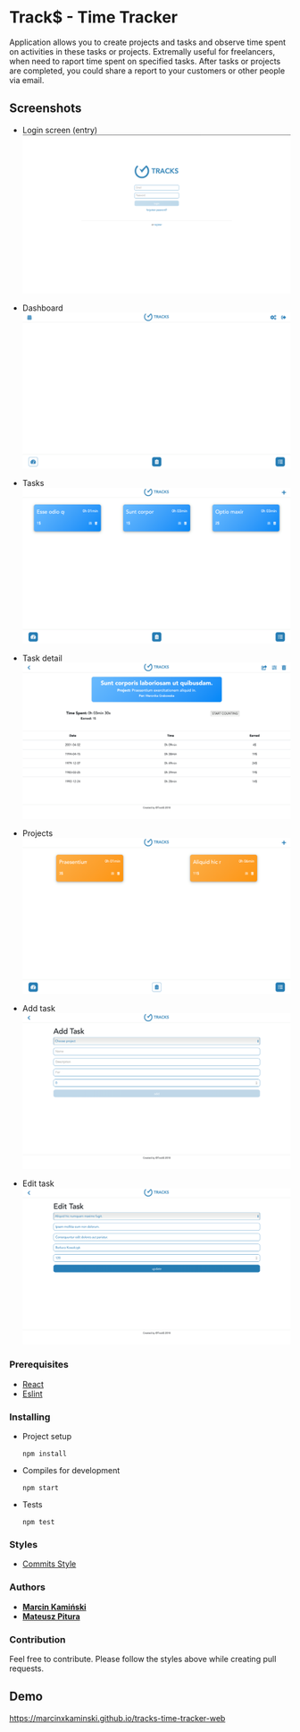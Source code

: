 # Track$ - Time Tracker

Application allows you to create projects and tasks and observe time spent on activities in these tasks or projects. Extremally useful for freelancers, when need to raport time spent on specified tasks. After tasks or projects are completed, you could share a report to your customers or other people via email.

## Screenshots
  - Login screen (entry)
  ![login](https://github.com/marcinxkaminski/tracks-time-tracker-web/blob/v1.0/public/screenshot-0.png?raw=true)
  
  - Dashboard
  ![dashboard](https://github.com/marcinxkaminski/tracks-time-tracker-web/blob/v1.0/public/screenshot-1.png?raw=true)
  
  - Tasks
  ![tasks](https://github.com/marcinxkaminski/tracks-time-tracker-web/blob/v1.0/public/screenshot-2.png?raw=true)
  
  - Task detail
  ![task detail](https://github.com/marcinxkaminski/tracks-time-tracker-web/blob/v1.0/public/screenshot-3.png?raw=true)
  
  - Projects
  ![projects](https://github.com/marcinxkaminski/tracks-time-tracker-web/blob/v1.0/public/screenshot-4.png?raw=true)
  
  - Add task
  ![add task](https://github.com/marcinxkaminski/tracks-time-tracker-web/blob/v1.0/public/screenshot-5.png?raw=true)
  
  - Edit task
  ![edit task](https://github.com/marcinxkaminski/tracks-time-tracker-web/blob/v1.0/public/screenshot-6.png?raw=true)


### Prerequisites
   - [React](https://github.com/facebook/react)
   - [Eslint](https://github.com/eslint/eslint)


### Installing

* Project setup
    ```
    npm install
    ```

* Compiles for development
    ```
    npm start
    ```

* Tests
    ```
    npm test
    ```

### Styles
* [Commits Style](https://gitmoji.carloscuesta.me/)


### Authors
  * [**Marcin Kamiński**](https://github.com/xkamson)
  * [**Mateusz Pitura**](https://github.com/piturzasty)


### Contribution
Feel free to contribute. Please follow the styles above while creating pull requests.


## Demo
https://marcinxkaminski.github.io/tracks-time-tracker-web
